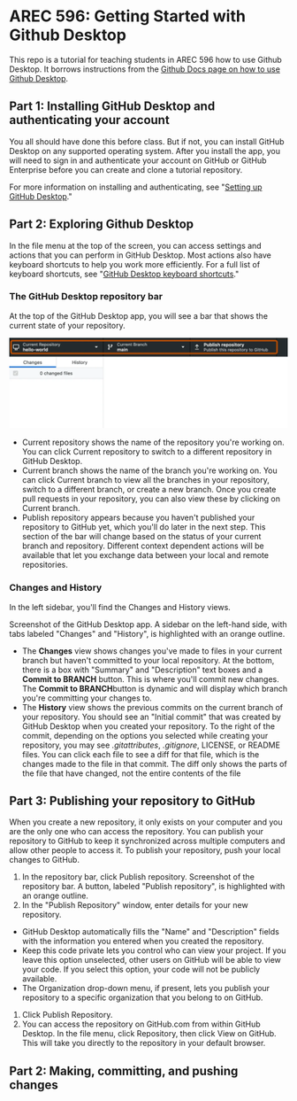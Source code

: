 # AREC 596: Getting Started with Github Desktop
This repo is a tutorial for teaching students in AREC 596 how to use Github Desktop. It borrows instructions from the [Github Docs page on how to use Github Desktop](https://docs.github.com/en/desktop/installing-and-configuring-github-desktop/overview/creating-your-first-repository-using-github-desktop).

## Part 1: Installing GitHub Desktop and authenticating your account
You all should have done this before class. But if not, you can install GitHub Desktop on any supported operating system. After you install the app, you will need to sign in and authenticate your account on GitHub or GitHub Enterprise before you can create and clone a tutorial repository.

For more information on installing and authenticating, see "[Setting up GitHub Desktop](https://docs.github.com/en/desktop/installing-and-configuring-github-desktop/installing-and-authenticating-to-github-desktop/setting-up-github-desktop)."

## Part 2: Exploring Github Desktop
In the file menu at the top of the screen, you can access settings and actions that you can perform in GitHub Desktop. Most actions also have keyboard shortcuts to help you work more efficiently. For a full list of keyboard shortcuts, see "[GitHub Desktop keyboard shortcuts](https://docs.github.com/en/desktop/installing-and-configuring-github-desktop/overview/github-desktop-keyboard-shortcuts)."

### The GitHub Desktop repository bar
At the top of the GitHub Desktop app, you will see a bar that shows the current state of your repository.

![Screenshot of the GitHub Desktop app. A bar displaying details for the "hello-world" repository spans the top of the window, and is outlined in orange.](./images/explore-github-desktop.webp)

- Current repository shows the name of the repository you're working on. You can click Current repository to switch to a different repository in GitHub Desktop.
- Current branch shows the name of the branch you're working on. You can click Current branch to view all the branches in your repository, switch to a different branch, or create a new branch. Once you create pull requests in your repository, you can also view these by clicking on Current branch.
- Publish repository appears because you haven't published your repository to GitHub yet, which you'll do later in the next step. This section of the bar will change based on the status of your current branch and repository. Different context dependent actions will be available that let you exchange data between your local and remote repositories.

### Changes and History
In the left sidebar, you'll find the Changes and History views.

Screenshot of the GitHub Desktop app. A sidebar on the left-hand side, with tabs labeled "Changes" and "History", is highlighted with an orange outline.

- The **Changes** view shows changes you've made to files in your current branch but haven't committed to your local repository. At the bottom, there is a box with "Summary" and "Description" text boxes and a **Commit to BRANCH** button. This is where you'll commit new changes. The **Commit to BRANCH**button is dynamic and will display which branch you're committing your changes to.
- The **History** view shows the previous commits on the current branch of your repository. You should see an "Initial commit" that was created by GitHub Desktop when you created your repository. To the right of the commit, depending on the options you selected while creating your repository, you may see *.gitattributes*, *.gitignore*, LICENSE, or README files. You can click each file to see a diff for that file, which is the changes made to the file in that commit. The diff only shows the parts of the file that have changed, not the entire contents of the file

## Part 3: Publishing your repository to GitHub
When you create a new repository, it only exists on your computer and you are the only one who can access the repository. You can publish your repository to GitHub to keep it synchronized across multiple computers and allow other people to access it. To publish your repository, push your local changes to GitHub.

1. In the repository bar, click Publish repository.
Screenshot of the repository bar. A button, labeled "Publish repository", is highlighted with an orange outline.
1. In the "Publish Repository" window, enter details for your new repository.
  - GitHub Desktop automatically fills the "Name" and "Description" fields with the information you entered when you created the repository.
  - Keep this code private lets you control who can view your project. If you leave this option unselected, other users on GitHub will be able to view your code. If you select this option, your code will not be publicly available.
  - The Organization drop-down menu, if present, lets you publish your repository to a specific organization that you belong to on GitHub.
1. Click Publish Repository.
1. You can access the repository on GitHub.com from within GitHub Desktop. In the file menu, click Repository, then click View on GitHub. This will take you directly to the repository in your default browser.

## Part 2: Making, committing, and pushing changes
